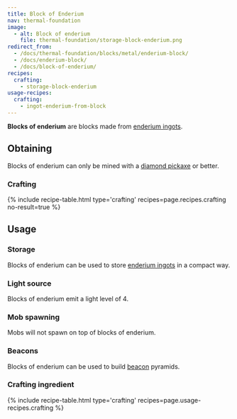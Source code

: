 ```yaml
---
title: Block of Enderium
nav: thermal-foundation
image:
  - alt: Block of enderium
    file: thermal-foundation/storage-block-enderium.png
redirect_from:
  - /docs/thermal-foundation/blocks/metal/enderium-block/
  - /docs/enderium-block/
  - /docs/block-of-enderium/
recipes:
  crafting:
    - storage-block-enderium
usage-recipes:
  crafting:
    - ingot-enderium-from-block
---
```


**Blocks of enderium** are blocks made from [enderium
ingots](/docs/enderium-ingot/).


Obtaining
---------

Blocks of enderium can only be mined with a [diamond
pickaxe](https://minecraft.gamepedia.com/Pickaxe) or better.

### Crafting
{% include recipe-table.html type='crafting' recipes=page.recipes.crafting no-result=true %}


Usage
-----

### Storage
Blocks of enderium can be used to store [enderium ingots](/docs/enderium-ingot/)
in a compact way.

### Light source
Blocks of enderium emit a light level of 4.

### Mob spawning
Mobs will not spawn on top of blocks of enderium.

### Beacons
Blocks of enderium can be used to build
[beacon](https://minecraft.gamepedia.com/Beacon) pyramids.

### Crafting ingredient
{% include recipe-table.html type='crafting' recipes=page.usage-recipes.crafting %}
